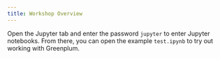 ```yaml
---
title: Workshop Overview
---
```


Open the Jupyter tab and enter the password `jupyter` to enter Jupyter notebooks. From there, you can open the example `test.ipynb` to try out working with Greenplum.
